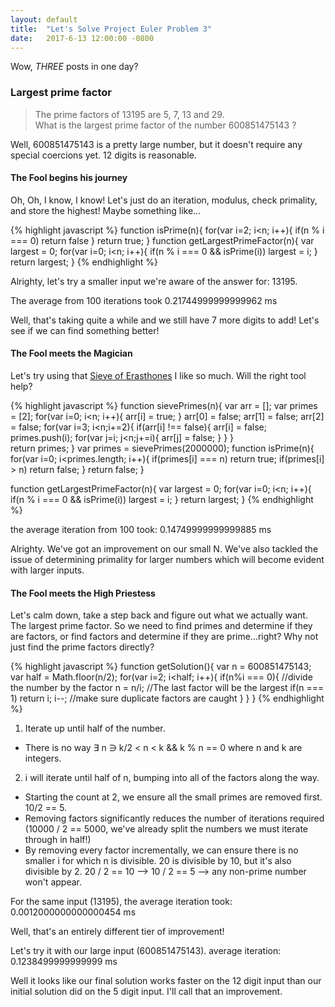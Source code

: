```yaml
---
layout: default
title:  "Let's Solve Project Euler Problem 3"
date:   2017-6-13 12:00:00 -0800
---
```

Wow, *THREE* posts in one day?

### Largest prime factor
>The prime factors of 13195 are 5, 7, 13 and 29.<br/>
>What is the largest prime factor of the number 600851475143 ?

Well, 600851475143 is a pretty large number, but it doesn't require any special coercions yet. 12 digits is reasonable.

#### The Fool begins his journey
Oh, Oh, I know, I know! Let's just do an iteration, modulus, check primality, and store the highest! Maybe something like...

{% highlight javascript %}
  function isPrime(n){
    for(var i=2; i<n; i++){
      if(n % i === 0)
        return false
    }
    return true;
  }
  function getLargestPrimeFactor(n){
    var largest = 0;
    for(var i=0; i<n; i++){
      if(n % i === 0 && isPrime(i))
        largest = i;
    }
    return largest;
  }
{% endhighlight %}

Alrighty, let's try a smaller input we're aware of the answer for: 13195.

The average from 100 iterations took
0.21744999999999962 ms

Well, that's taking quite a while and we still have 7 more digits to add! Let's see if we can find something better!

#### The Fool meets the Magician
Let's try using that [Sieve of Erasthones](https://en.wikipedia.org/wiki/Sieve_of_Eratosthenes) I like so much. Will the right tool help?

{% highlight javascript %}
  function sievePrimes(n){
    var arr = [];
    var primes = [2];
    for(var i=0; i<n; i++){
      arr[i] = true;
    }
    arr[0] = false;
    arr[1] = false;
    arr[2] = false;
    for(var i=3; i<n;i+=2){
      if(arr[i] !== false){
        arr[i] = false;
        primes.push(i);
        for(var j=i; j<n;j+=i){
          arr[j] = false;
        }
      }
    }    
    return primes;
  }
  var primes = sievePrimes(2000000);
  function isPrime(n){
    for(var i=0; i<primes.length; i++){
      if(primes[i] === n)
        return true;
      if(primes[i] > n)
        return false;
    }
    return false;
  }

  function getLargestPrimeFactor(n){
    var largest = 0;
    for(var i=0; i<n; i++){
      if(n % i === 0 && isPrime(i))
        largest = i;
    }
    return largest;
  }
{% endhighlight %}

the average iteration from 100 took:
0.14749999999999885 ms

Alrighty. We've got an improvement on our small N. We've also tackled the issue of determining primality for larger numbers which will become evident with larger inputs.

#### The Fool meets the High Priestess
Let's calm down, take a step back and figure out what we actually want.
The largest prime factor. So we need to find primes and determine if they are factors, or find factors and determine if they are prime...right?
Why not just find the prime factors directly?

{% highlight javascript %}
  function getSolution(){
    var n = 600851475143;
    var half = Math.floor(n/2);
    for(var i=2; i<half; i++){
      if(n%i === 0){
        //divide the number by the factor
        n = n/i;
        //The last factor will be the largest
        if(n === 1)
          return i;
        i--; //make sure duplicate factors are caught
      }
    }
  }
{% endhighlight %}

1. Iterate up until half of the number.
  * There is no way ∃ n ∋ k/2 < n < k && k % n == 0 where n and k are integers.
2. i will iterate until half of n, bumping into all of the factors along the way.
  * Starting the count at 2, we ensure all the small primes are removed first. 10/2 == 5.
  * Removing factors significantly reduces the number of iterations required (10000 / 2 == 5000, we've already split the numbers we must iterate through in half!)
  * By removing every factor incrementally, we can ensure there is no smaller i for which n is divisible. 20 is divisible by 10, but it's also divisible by 2. 20 / 2 == 10 --> 10 / 2 == 5 --> any non-prime number won't appear.

For the same input (13195), the average iteration took:
0.0012000000000000454 ms

Well, that's an entirely different tier of improvement!

Let's try it with our large input (600851475143).
average iteration:
0.1238499999999999 ms

Well it looks like our final solution works faster on the 12 digit input than our initial solution did on the 5 digit input. I'll call that an improvement.
